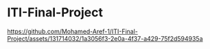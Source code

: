 # ITI-Final-Project

https://github.com/Mohamed-Aref-1/ITI-Final-Project/assets/131714032/1a3056f3-2e0a-4f37-a429-75f2d594935a
